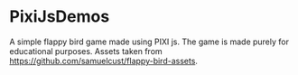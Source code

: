 # PixiJsDemos
A simple flappy bird game made using PIXI js. 
The game is made purely for educational purposes.
Assets taken from https://github.com/samuelcust/flappy-bird-assets.